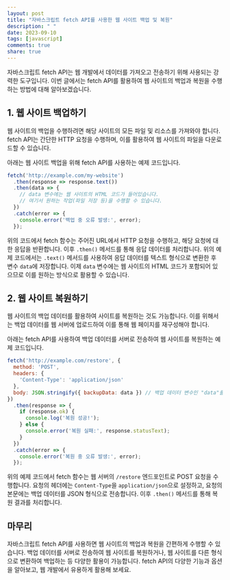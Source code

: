 ```yaml
---
layout: post
title: "자바스크립트 fetch API를 사용한 웹 사이트 백업 및 복원"
description: " "
date: 2023-09-10
tags: [javascript]
comments: true
share: true
---
```


자바스크립트 fetch API는 웹 개발에서 데이터를 가져오고 전송하기 위해 사용되는 강력한 도구입니다. 이번 글에서는 fetch API를 활용하여 웹 사이트의 백업과 복원을 수행하는 방법에 대해 알아보겠습니다.

## 1. 웹 사이트 백업하기

웹 사이트의 백업을 수행하려면 해당 사이트의 모든 파일 및 리소스를 가져와야 합니다. fetch API는 간단한 HTTP 요청을 수행하며, 이를 활용하여 웹 사이트의 파일을 다운로드할 수 있습니다.

아래는 웹 사이트 백업을 위해 fetch API를 사용하는 예제 코드입니다.

```javascript
fetch('http://example.com/my-website')
  .then(response => response.text())
  .then(data => {
    // data 변수에는 웹 사이트의 HTML 코드가 들어있습니다.
    // 여기서 원하는 작업(파일 저장 등)을 수행할 수 있습니다.
  })
  .catch(error => {
    console.error('백업 중 오류 발생:', error);
  });
```

위의 코드에서 fetch 함수는 주어진 URL에서 HTTP 요청을 수행하고, 해당 요청에 대한 응답을 반환합니다. 이후 `.then()` 메서드를 통해 응답 데이터를 처리합니다. 위의 예제 코드에서는 `.text()` 메서드를 사용하여 응답 데이터를 텍스트 형식으로 변환한 후 변수 `data`에 저장합니다. 이제 `data` 변수에는 웹 사이트의 HTML 코드가 포함되어 있으므로 이를 원하는 방식으로 활용할 수 있습니다.

## 2. 웹 사이트 복원하기

웹 사이트의 백업 데이터를 활용하여 사이트를 복원하는 것도 가능합니다. 이를 위해서는 백업 데이터를 웹 서버에 업로드하여 이를 통해 웹 페이지를 재구성해야 합니다.

아래는 fetch API를 사용하여 백업 데이터를 서버로 전송하여 웹 사이트를 복원하는 예제 코드입니다.

```javascript
fetch('http://example.com/restore', {
  method: 'POST',
  headers: {
    'Content-Type': 'application/json'
  },
  body: JSON.stringify({ backupData: data }) // 백업 데이터 변수인 "data"를 전송합니다.
})
  .then(response => {
    if (response.ok) {
      console.log('복원 성공!');
    } else {
      console.error('복원 실패:', response.statusText);
    }
  })
  .catch(error => {
    console.error('복원 중 오류 발생:', error);
  });
```

위의 예제 코드에서 fetch 함수는 웹 서버의 `/restore` 엔드포인트로 POST 요청을 수행합니다. 요청의 헤더에는 `Content-Type`을 `application/json`으로 설정하고, 요청의 본문에는 백업 데이터를 JSON 형식으로 전송합니다. 이후 `.then()` 메서드를 통해 복원 결과를 처리합니다.

## 마무리

자바스크립트 fetch API를 사용하면 웹 사이트의 백업과 복원을 간편하게 수행할 수 있습니다. 백업 데이터를 서버로 전송하여 웹 사이트를 복원하거나, 웹 사이트를 다른 형식으로 변환하여 백업하는 등 다양한 활용이 가능합니다. fetch API의 다양한 기능과 옵션을 알아보고, 웹 개발에서 유용하게 활용해 보세요.